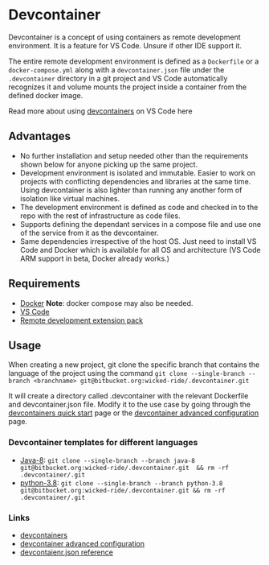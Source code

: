 # Devcontainer #

Devcontainer is a concept of using containers as remote development environment. It is a feature for VS Code. Unsure if other IDE support it. 

The entire remote development environment is defined as a `Dockerfile` or a `docker-compose.yml` along with a `devcontainer.json` file under the `.devcontainer` directory in a git project and VS Code automatically recognizes it and volume mounts the project inside a container from the defined docker image.

Read more about using [devcontainers](https://code.visualstudio.com/docs/remote/containers) on VS Code here

## Advantages ##
* No further installation and setup needed other than the requirements shown below for anyone picking up the same project. 
* Development environment is isolated and immutable. Easier to work on projects with conflicting dependencies and libraries at the same time. Using devcontainer is also lighter than running any another form of isolation like virtual machines.
* The development environment is defined as code and checked in to the repo with the rest of infrastructure as code files.
* Supports defining the dependant services in a compose file and use one of the service from it as the devcontainer.
* Same dependencies irrespective of the host OS. Just need to install VS Code and Docker which is available for all OS and architecture (VS Code ARM support in beta, Docker already works.)

## Requirements ##
* [Docker](https://www.docker.com/get-started) **Note**: docker compose may also be needed.
* [VS Code](https://code.visualstudio.com/download)
* [Remote development extension pack](https://marketplace.visualstudio.com/items?itemName=ms-vscode-remote.vscode-remote-extensionpack)

## Usage ##
When creating a new project, git clone the specific branch that contains the language of the project using the command `git clone --single-branch --branch <branchname> git@bitbucket.org:wicked-ride/.devcontainer.git`

It will create a directory called .devcontainer with the relevant Dockerfile and devcontainer.json file. Modify it to the use case by going through the [devcontainers quick start](https://code.visualstudio.com/docs/remote/containers) page or the [devcontainer advanced configuration](https://code.visualstudio.com/docs/remote/containers-advanced) page.

### Devcontainer templates for different languages ###
* [Java-8](https://bitbucket.org/wicked-ride/.devcontainer/src/java-8/): `git clone --single-branch --branch java-8 git@bitbucket.org:wicked-ride/.devcontainer.git  && rm -rf .devcontainer/.git`
* [python-3.8](https://bitbucket.org/wicked-ride/.devcontainer/src/python-3.8/): `git clone --single-branch --branch python-3.8 git@bitbucket.org:wicked-ride/.devcontainer.git && rm -rf .devcontainer/.git`


### Links ###
* [devcontainers](https://code.visualstudio.com/docs/remote/containers)
* [devcontainer advanced configuration](https://code.visualstudio.com/docs/remote/containers-advanced)
* [devcontaienr.json reference](https://code.visualstudio.com/docs/remote/containers#_devcontainerjson-reference)